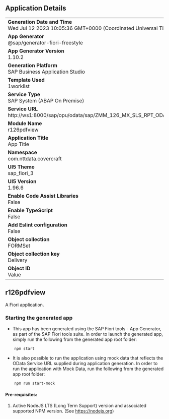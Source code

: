 ## Application Details
|               |
| ------------- |
|**Generation Date and Time**<br>Wed Jul 12 2023 10:05:36 GMT+0000 (Coordinated Universal Time)|
|**App Generator**<br>@sap/generator-fiori-freestyle|
|**App Generator Version**<br>1.10.2|
|**Generation Platform**<br>SAP Business Application Studio|
|**Template Used**<br>1worklist|
|**Service Type**<br>SAP System (ABAP On Premise)|
|**Service URL**<br>http://ws1:8000/sap/opu/odata/sap/ZMM_126_MX_SLS_RPT_ODATA_SRV
|**Module Name**<br>r126pdfview|
|**Application Title**<br>App Title|
|**Namespace**<br>com.nttdata.covercraft|
|**UI5 Theme**<br>sap_fiori_3|
|**UI5 Version**<br>1.96.6|
|**Enable Code Assist Libraries**<br>False|
|**Enable TypeScript**<br>False|
|**Add Eslint configuration**<br>False|
|**Object collection**<br>FORMSet|
|**Object collection key**<br>Delivery|
|**Object ID**<br>Value|

## r126pdfview

A Fiori application.

### Starting the generated app

-   This app has been generated using the SAP Fiori tools - App Generator, as part of the SAP Fiori tools suite.  In order to launch the generated app, simply run the following from the generated app root folder:

```
    npm start
```

- It is also possible to run the application using mock data that reflects the OData Service URL supplied during application generation.  In order to run the application with Mock Data, run the following from the generated app root folder:

```
    npm run start-mock
```

#### Pre-requisites:

1. Active NodeJS LTS (Long Term Support) version and associated supported NPM version.  (See https://nodejs.org)


